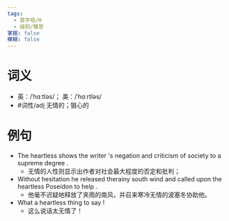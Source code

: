 ```yaml
---
tags:
  - 首字母/H
  - 级别/雅思
掌握: false
模糊: false
---
```

# 词义
- 英：/ˈhɑːtləs/； 美：/ˈhɑːrtləs/
- #词性/adj  无情的；狠心的
# 例句
- The heartless shows the writer 's negation and criticism of society to a supreme degree .
	- 无情的人性则显示出作者对社会最大程度的否定和批判；
- Without hesitation he released therainy south wind and called upon the heartless Poseidon to help .
	- 他毫不迟疑地释放了夹雨的南风，并召来寒冷无情的波塞冬协助他。
- What a heartless thing to say !
	- 这么说话太无情了！
